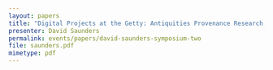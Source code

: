 ```yaml
---
layout: papers
title: "Digital Projects at the Getty: Antiquities Provenance Research, the Online CVA, and Ancient Worlds Now"
presenter: David Saunders
permalink: events/papers/david-saunders-symposium-two
file: saunders.pdf
mimetype: pdf
---
```

